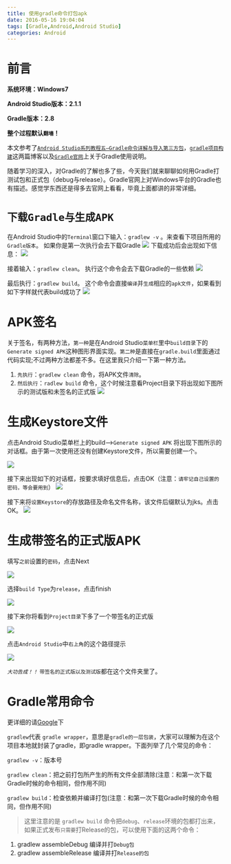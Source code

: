 ```yaml
---
title: 使用gradle命令打包apk
date: 2016-05-16 19:04:04
tags: [Gradle,Android,Android Studio]
categories: Android
---
```


# 前言

**系统环境：Windows7**

**Android Studio版本：2.1.1**

**Gradle版本：2.8**

**整个过程默认`翻墙`！**

本文参考了[`Android Studio系列教程五–Gradle命令详解与导入第三方包`](http://stormzhang.com/devtools/2015/01/05/android-studio-tutorial5/)，[`gradle项目构建`](http://www.cnblogs.com/smyhvae/p/4456420.html)这两篇博客以及[`Gradle官网`](https://guides.codepath.com/android/Getting-Started-with-Gradle)上关于Gradle使用说明。

随着学习的深入，对Gradle的了解也多了些，今天我们就来聊聊如何用Gradle打测试包和正式包（debug与release）。Gradle官网上对Windows平台的Gradle也有描述。感觉学东西还是得多去官网上看看，毕竟上面都讲的非常详细。
<!-- more -->
# `下载Gradle与生成APK`

在Android Studio中的`Terminal`窗口下输入：`gradlew -v` 。来查看下项目所用的`Gradle版本`。
如果你是第一次执行会去下载Gradle 
![](http://i.imgur.com/0MMYnHj.png)
下载成功后会出现如下信息：
![](http://i.imgur.com/3yrVM2F.png)

接着输入：`gradlew clean`。 执行这个命令会去下载Gradle的一些依赖
![](http://i.imgur.com/Nb4nDvL.png)

最后执行：`gradlew build`。 这个命令会直接`编译`并`生成`相应的`apk文件`，如果看到如下字样就代表build成功了
![](http://i.imgur.com/wt3gYQC.png)

# APK签名

关于签名，有两种方法，`第一种`是在Android Studio`菜单栏`里中`build目录`下的`Generate signed APK`这种图形界面实现。`第二种`是直接在`gradle.build`里面通过代码实现;不过两种方法都差不多。在这里我只介绍一下第一种方法。

1. `先执行`：`gradlew clean` 命令，将APK文件`清除`。
2. `然后执行`：`radlew build` 命令，这个时候注意看Project目录下将出现如下图所示的测试版和未签名的正式版
![](http://i.imgur.com/3yzNOQF.png)


# 生成Keystore文件

点击Android Studio菜单栏上的build——>`Generate signed APK` 将出现下图所示的对话框。由于第一次使用还没有创建Keystore文件，所以需要创建一个。

![](http://i.imgur.com/bpYYeMz.png)

接下来出现如下的对话框，按要求填好信息后，点击OK（注意：`请牢记自己设置的密码，等会要用到`）
![](http://i.imgur.com/NhoVIBv.png)


接下来将`设置Keystore`的存放路径及命名文件名称，该文件后缀默认为jks。点击OK。
![](http://i.imgur.com/JPXx54o.png)


# 生成带签名的正式版APK

填写`之前`设置的`密码`，点击Next

![](http://i.imgur.com/7CURn7K.png)

选择`build Type`为`release`，点击finish

![](http://i.imgur.com/KQyRn0l.png)

接下来你将看到`Project目录`下多了一个带签名的正式版

![](http://i.imgur.com/BLiEWiN.png)

点击`Android Studio`中`右上角`的这个路径提示

![](http://i.imgur.com/LsjDyua.png)

*`大功告成！！`* `带签名的正式版以及测试版`都在这个文件夹里了。

# Gradle常用命令

更详细的请[Google](https://www.google.com/)下

`gradlew`代表 `gradle wrapper`，意思是`gradle的一层包装`，大家可以理解为在这个项目本地就封装了gradle，即gradle wrapper。下面列举了几个常见的命令：

`gradlew -v`：版本号

`gradlew clean`：把之前打包所产生的所有文件全部清除(注意：和第一次下载Gradle时候的命令相同，但作用不同)

`gradlew build`：检查依赖并编译打包(注意：和第一次下载Gradle时候的命令相同，但作用不同)

> 这里注意的是 `gradlew build`
> 命令把`debug`、`release`环境的包都打出来，如果正式发布`只需要`打Release的包，可以使用下面的这两个命令：

1. gradlew assembleDebug 编译并打`Debug包`
2. gradlew assembleRelease 编译并打`Release的包`